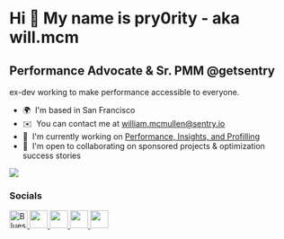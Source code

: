 Hi 👋 My name is pry0rity - aka will.mcm
========================================

Performance Advocate & Sr. PMM @getsentry
-----------------------------------------

ex-dev working to make performance accessible to everyone.

* 🌍  I'm based in San Francisco
* ✉️  You can contact me at [william.mcmullen@sentry.io](mailto:william.mcmullen@sentry.io)
* 🚀  I'm currently working on [Performance, Insights, and Profilling](http://www.setnry.io/performance)
* 🤝  I'm open to collaborating on sponsored projects & optimization success stories

<a href="https://www.x.com/pry0rity" target="_blank" rel="noreferrer"><img
src="https://img.shields.io/twitter/follow/pry0rity?logo=twitter&style=for-the-badge&color=0891b2&labelColor=1c1917"
/></a>
### Socials

<p align="left">
  <a href="https://bsky.app/profile/pry0rity.bsky.social" target="_blank" rel="noreferrer">
    <img src="https://www.v0.app/api/image/ri-bluesky-line-icon.png?id=eyJmbiI6ImdldEljb25IZXJvSW1hZ2UiLCJhcmdzIjp7Imljb25TZXRTbHVnIjoicmkiLCJpY29uU2x1ZyI6ImJsdWVza3ktbGluZSJ9fQ" width="32" height="32" alt="Bluesky Logo" />
  </a><a href="https://www.dev.to/pry0rity" target="_blank" rel="noreferrer">
    <picture>
      <source media="(prefers-color-scheme: dark)" srcset="https://raw.githubusercontent.com/danielcranney/readme-generator/main/public/icons/socials/devdotto-dark.svg" />
      <source media="(prefers-color-scheme: light)" srcset="https://raw.githubusercontent.com/danielcranney/readme-generator/main/public/icons/socials/devdotto.svg" />
      <img src="https://raw.githubusercontent.com/danielcranney/readme-generator/main/public/icons/socials/devdotto.svg" width="32" height="32" />
    </picture>
  </a><a href="https://www.github.com/pry0rity" target="_blank" rel="noreferrer">
    <picture>
      <source media="(prefers-color-scheme: dark)" srcset="https://raw.githubusercontent.com/danielcranney/readme-generator/main/public/icons/socials/github-dark.svg" />
      <source media="(prefers-color-scheme: light)" srcset="https://raw.githubusercontent.com/danielcranney/readme-generator/main/public/icons/socials/github.svg" />
      <img src="https://raw.githubusercontent.com/danielcranney/readme-generator/main/public/icons/socials/github.svg" width="32" height="32" />
    </picture>
  </a><a href="http://www.medium.com/@pry0rity" target="_blank" rel="noreferrer">
    <picture>
      <source media="(prefers-color-scheme: dark)" srcset="https://raw.githubusercontent.com/danielcranney/readme-generator/main/public/icons/socials/medium-dark.svg" />
      <source media="(prefers-color-scheme: light)" srcset="https://raw.githubusercontent.com/danielcranney/readme-generator/main/public/icons/socials/medium.svg" />
      <img src="https://raw.githubusercontent.com/danielcranney/readme-generator/main/public/icons/socials/medium.svg" width="32" height="32" />
    </picture>
  </a><a href="https://www.x.com/pry0rity" target="_blank" rel="noreferrer">
    <picture>
      <source media="(prefers-color-scheme: dark)" srcset="https://raw.githubusercontent.com/danielcranney/readme-generator/main/public/icons/socials/twitter-dark.svg" />
      <source media="(prefers-color-scheme: light)" srcset="https://raw.githubusercontent.com/danielcranney/readme-generator/main/public/icons/socials/twitter.svg" />
      <img src="https://raw.githubusercontent.com/danielcranney/readme-generator/main/public/icons/socials/twitter.svg" width="32" height="32" />
    </picture>
  </a>
</p>

